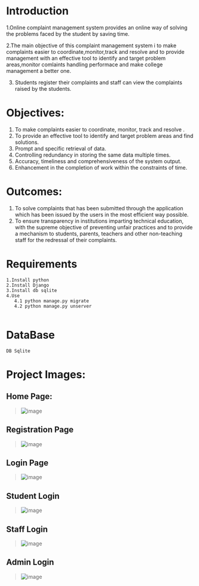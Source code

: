

# Introduction
1.Online complaint management system provides an online way of solving the problems faced by the student by saving time. 

2.The main objective of this complaint management system i to make complaints easier to coordinate,monitor,track and resolve and to provide management with an effective tool to identify and target problem areas,monitor comlaints handling performace and make college management a better one.

3.	Students register their complaints and staff can view the complaints raised by the students.

# Objectives:
1.	To make complaints easier to coordinate, monitor, track and resolve . 
2.	To provide an effective tool to identify and target problem areas and find solutions.
3.	Prompt and specific retrieval of data.
4.	Controlling redundancy in storing the same data multiple times.
5.	Accuracy, timeliness and comprehensiveness of the system output. 
6.	Enhancement in the completion of work within the constraints of time. 

# Outcomes:
1.	To solve complaints that has been submitted through the application which has been issued by the users in the most efficient way possible.
2.	To ensure transparency in institutions imparting technical education, with the supreme objective of preventing unfair practices and to provide a mechanism to students, parents, teachers and other non-teaching staff for the redressal of their complaints.

# Requirements
```
1.Install python
2.Install Django
3.Install db sqlite
4.Use
   4.1 python manage.py migrate
   4.2 python manage.py unserver
  

```
# DataBase

```
DB Sqlite
```
# Project Images:
## Home Page:
>![image](https://user-images.githubusercontent.com/87935196/200155617-8f8bbb7a-bb55-46d3-8650-79fb632d96a7.png)


## Registration Page
> ![image](https://user-images.githubusercontent.com/87935196/200155678-e361b812-37b9-408c-ade0-84a3eb536483.png)


## Login Page
> ![image](https://user-images.githubusercontent.com/87935196/200155740-72fb0291-3d24-4980-a224-4280713f88be.png)

## Student Login
> ![image](https://user-images.githubusercontent.com/87935196/200155769-c84cdccb-59e5-443b-8ef5-6af3f0894dab.png)
 
## Staff Login
>![image](https://user-images.githubusercontent.com/87935196/200155821-82a35f32-680b-4759-bd57-f267aed6333e.png)

## Admin Login
> ![image](https://user-images.githubusercontent.com/87935196/200155885-1dc889f0-c287-420b-bf4c-eddeb5482efe.png)
